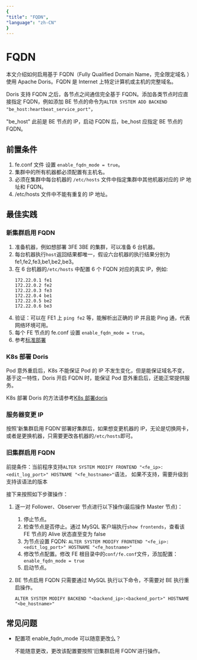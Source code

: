 ```yaml
---
{
"title": "FQDN",
"language": "zh-CN"
}
---
```


<!--
Licensed to the Apache Software Foundation (ASF) under one
or more contributor license agreements.  See the NOTICE file
distributed with this work for additional information
regarding copyright ownership.  The ASF licenses this file
to you under the Apache License, Version 2.0 (the
"License"); you may not use this file except in compliance
with the License.  You may obtain a copy of the License at

  http://www.apache.org/licenses/LICENSE-2.0

Unless required by applicable law or agreed to in writing,
software distributed under the License is distributed on an
"AS IS" BASIS, WITHOUT WARRANTIES OR CONDITIONS OF ANY
KIND, either express or implied.  See the License for the
specific language governing permissions and limitations
under the License.
-->

# FQDN

<version since="dev"></version>

本文介绍如何启用基于 FQDN（Fully Qualified Domain Name，完全限定域名 ）使用 Apache Doris。FQDN 是 Internet 上特定计算机或主机的完整域名。

Doris 支持 FQDN 之后，各节点之间通信完全基于 FQDN。添加各类节点时应直接指定 FQDN，例如添加 BE 节点的命令为`ALTER SYSTEM ADD BACKEND "be_host:heartbeat_service_port"`，

"be_host" 此前是 BE 节点的 IP，启动 FQDN 后，be_host 应指定 BE 节点的 FQDN。

## 前置条件

1. fe.conf 文件 设置 `enable_fqdn_mode = true`。
2. 集群中的所有机器都必须配置有主机名。
3. 必须在集群中每台机器的 `/etc/hosts` 文件中指定集群中其他机器对应的 IP 地址和 FQDN。
4. /etc/hosts 文件中不能有重复的 IP 地址。

## 最佳实践

### 新集群启用 FQDN

1. 准备机器，例如想部署 3FE 3BE 的集群，可以准备 6 台机器。
2. 每台机器执行`host`返回结果都唯一，假设六台机器的执行结果分别为 fe1,fe2,fe3,be1,be2,be3。
3. 在 6 台机器的`/etc/hosts` 中配置 6 个 FQDN 对应的真实 IP，例如:
   ```
   172.22.0.1 fe1
   172.22.0.2 fe2
   172.22.0.3 fe3
   172.22.0.4 be1
   172.22.0.5 be2
   172.22.0.6 be3
   ```
4. 验证：可以在 FE1 上 `ping fe2` 等，能解析出正确的 IP 并且能 Ping 通，代表网络环境可用。
5. 每个 FE 节点的 fe.conf 设置 `enable_fqdn_mode = true`。
6. 参考[标准部署](../../install/standard-deployment.md)

### K8s 部署 Doris

Pod 意外重启后，K8s 不能保证 Pod 的 IP 不发生变化，但是能保证域名不变，基于这一特性，Doris 开启 FQDN 时，能保证 Pod 意外重启后，还能正常提供服务。

K8s 部署 Doris 的方法请参考[K8s 部署doris](../../install/k8s-deploy.md)

### 服务器变更 IP

按照'新集群启用 FQDN'部署好集群后，如果想变更机器的 IP，无论是切换网卡，或者是更换机器，只需要更改各机器的`/etc/hosts`即可。

### 旧集群启用 FQDN

前提条件：当前程序支持`ALTER SYSTEM MODIFY FRONTEND "<fe_ip>:<edit_log_port>" HOSTNAME "<fe_hostname>"`语法，
如果不支持，需要升级到支持该语法的版本

接下来按照如下步骤操作：

1. 逐一对 Follower、Observer 节点进行以下操作(最后操作 Master 节点)：

    1. 停止节点。
    2. 检查节点是否停止。通过 MySQL 客户端执行`show frontends`，查看该 FE 节点的 Alive 状态直至变为 false
    3. 为节点设置 FQDN: `ALTER SYSTEM MODIFY FRONTEND "<fe_ip>:<edit_log_port>" HOSTNAME "<fe_hostname>"`
    4. 修改节点配置。修改 FE 根目录中的`conf/fe.conf`文件，添加配置：`enable_fqdn_mode = true`
    5. 启动节点。
    
2. BE 节点启用 FQDN 只需要通过 MySQL 执行以下命令，不需要对 BE 执行重启操作。

   `ALTER SYSTEM MODIFY BACKEND "<backend_ip>:<backend_port>" HOSTNAME "<be_hostname>"`


## 常见问题

- 配置项 enable_fqdn_mode 可以随意更改么？
 
  不能随意更改，更改该配置要按照'旧集群启用 FQDN'进行操作。
